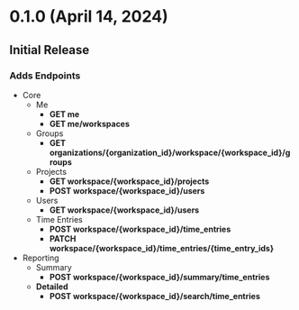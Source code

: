 # 0.1.0 (April 14, 2024)

## Initial Release

### Adds Endpoints

- Core
  - Me
    - **GET me**
    - **GET me/workspaces**
  - Groups
    - **GET organizations/{organization_id}/workspace/{workspace_id}/groups**
  - Projects
    - **GET workspace/{workspace_id}/projects**
    - **POST workspace/{workspace_id}/users**
  - Users
    - **GET workspace/{workspace_id}/users**
  - Time Entries
    - **POST workspace/{workspace_id}/time_entries**
    - **PATCH workspace/{workspace_id}/time_entries/{time_entry_ids}**
- Reporting
  - Summary
    - **POST workspace/{workspace_id}/summary/time_entries**
  - **Detailed**
    - **POST workspace/{workspace_id}/search/time_entries**
